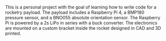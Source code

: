 
This is a personal project with the goal of learning how to write code for a rocketry payload. 
The payload includes a Raspberry Pi 4, a BMP180 pressure sensor, and a BNO055 absolute orientation sensor.
The Raspberry Pi is powered by a 2s LiPo in series with a buck converter. 
The electronics are mounted on a custom bracket inside the rocket designed in CAD and 3D printed.

